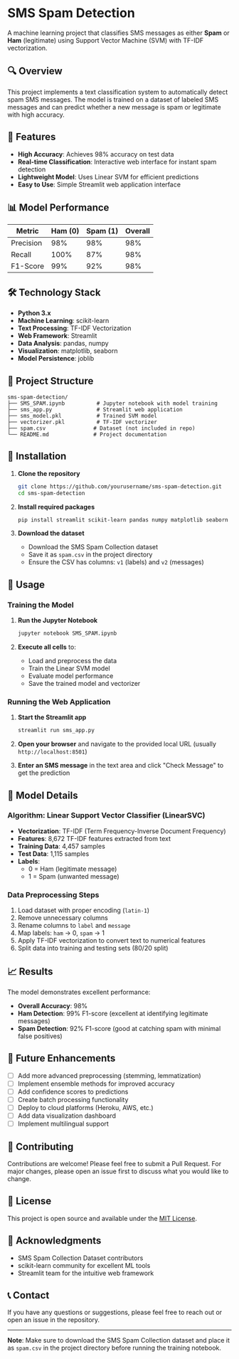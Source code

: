 # SMS Spam Detection

A machine learning project that classifies SMS messages as either **Spam** or **Ham** (legitimate) using Support Vector Machine (SVM) with TF-IDF vectorization.

## 🔍 Overview

This project implements a text classification system to automatically detect spam SMS messages. The model is trained on a dataset of labeled SMS messages and can predict whether a new message is spam or legitimate with high accuracy.

## 🚀 Features

- **High Accuracy**: Achieves 98% accuracy on test data
- **Real-time Classification**: Interactive web interface for instant spam detection
- **Lightweight Model**: Uses Linear SVM for efficient predictions
- **Easy to Use**: Simple Streamlit web application interface

## 📊 Model Performance

| Metric | Ham (0) | Spam (1) | Overall |
|--------|---------|----------|---------|
| Precision | 98% | 98% | 98% |
| Recall | 100% | 87% | 98% |
| F1-Score | 99% | 92% | 98% |

## 🛠️ Technology Stack

- **Python 3.x**
- **Machine Learning**: scikit-learn
- **Text Processing**: TF-IDF Vectorization
- **Web Framework**: Streamlit
- **Data Analysis**: pandas, numpy
- **Visualization**: matplotlib, seaborn
- **Model Persistence**: joblib

## 📁 Project Structure

```
sms-spam-detection/
├── SMS_SPAM.ipynb          # Jupyter notebook with model training
├── sms_app.py              # Streamlit web application
├── sms_model.pkl           # Trained SVM model
├── vectorizer.pkl          # TF-IDF vectorizer
├── spam.csv               # Dataset (not included in repo)
└── README.md              # Project documentation
```

## 🔧 Installation

1. **Clone the repository**
   ```bash
   git clone https://github.com/yourusername/sms-spam-detection.git
   cd sms-spam-detection
   ```

2. **Install required packages**
   ```bash
   pip install streamlit scikit-learn pandas numpy matplotlib seaborn joblib
   ```

3. **Download the dataset**
   - Download the SMS Spam Collection dataset
   - Save it as `spam.csv` in the project directory
   - Ensure the CSV has columns: `v1` (labels) and `v2` (messages)

## 🚀 Usage

### Training the Model

1. **Run the Jupyter Notebook**
   ```bash
   jupyter notebook SMS_SPAM.ipynb
   ```

2. **Execute all cells** to:
   - Load and preprocess the data
   - Train the Linear SVM model
   - Evaluate model performance
   - Save the trained model and vectorizer

### Running the Web Application

1. **Start the Streamlit app**
   ```bash
   streamlit run sms_app.py
   ```

2. **Open your browser** and navigate to the provided local URL (usually `http://localhost:8501`)

3. **Enter an SMS message** in the text area and click "Check Message" to get the prediction

## 🧠 Model Details

### Algorithm: Linear Support Vector Classifier (LinearSVC)
- **Vectorization**: TF-IDF (Term Frequency-Inverse Document Frequency)
- **Features**: 8,672 TF-IDF features extracted from text
- **Training Data**: 4,457 samples
- **Test Data**: 1,115 samples
- **Labels**: 
  - 0 = Ham (legitimate message)
  - 1 = Spam (unwanted message)

### Data Preprocessing Steps
1. Load dataset with proper encoding (`latin-1`)
2. Remove unnecessary columns
3. Rename columns to `label` and `message`
4. Map labels: `ham` → 0, `spam` → 1
5. Apply TF-IDF vectorization to convert text to numerical features
6. Split data into training and testing sets (80/20 split)

## 📈 Results

The model demonstrates excellent performance:
- **Overall Accuracy**: 98%
- **Ham Detection**: 99% F1-score (excellent at identifying legitimate messages)
- **Spam Detection**: 92% F1-score (good at catching spam with minimal false positives)

## 🔮 Future Enhancements

- [ ] Add more advanced preprocessing (stemming, lemmatization)
- [ ] Implement ensemble methods for improved accuracy
- [ ] Add confidence scores to predictions
- [ ] Create batch processing functionality
- [ ] Deploy to cloud platforms (Heroku, AWS, etc.)
- [ ] Add data visualization dashboard
- [ ] Implement multilingual support

## 🤝 Contributing

Contributions are welcome! Please feel free to submit a Pull Request. For major changes, please open an issue first to discuss what you would like to change.

## 📄 License

This project is open source and available under the [MIT License](LICENSE).

## 🙏 Acknowledgments

- SMS Spam Collection Dataset contributors
- scikit-learn community for excellent ML tools
- Streamlit team for the intuitive web framework

## 📞 Contact

If you have any questions or suggestions, please feel free to reach out or open an issue in the repository.

---

**Note**: Make sure to download the SMS Spam Collection dataset and place it as `spam.csv` in the project directory before running the training notebook.